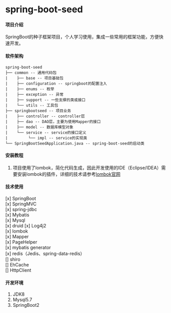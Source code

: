 # spring-boot-seed

#### 项目介绍
SpringBoot的种子框架项目，个人学习使用，集成一些常用的框架功能，方便快速开发。

#### 软件架构
```
spring-boot-seed  
├── common -- 通用代码包  
|    ├── base -- 项目基础包  
|    ├── configuration -- springboot的配置注入  
|    ├── enums -- 枚举  
|    ├── exception -- 异常  
|    ├── support -- 一些支撑的类或接口  
|    └── utils -- 工具包  
├── springbootseed -- 项目业务  
|    ├── controller -- controller层  
|    ├── dao -- DAO层，主要为使用Mapper的接口  
|    ├── model -- 数据库模型对象  
|    └── service -- service的接口定义  
|         └── impl -- service的实现类  
└── SpringBootSeedApplication.java -- spring-boot-seed的启动类  
```

#### 安装教程

1. 项目使用了lombok，简化代码生成，因此开发使用的IDE（Eclipse/IDEA）需要安装lombok的插件，详细的技术请参考[lombok官网](https://www.projectlombok.org/ "lombok")

#### 技术使用

[x] SpringBoot  
[x] SpringMVC  
[x] spring-jdbc  
[x] Mybatis  
[x] Mysql  
[x] druid 
[x] Log4j2  
[x] lombok  
[x] Mapper  
[x] PageHelper  
[x] mybatis generator  
[x] redis（Jedis、spring-data-redis）  
[] shiro  
[] EhCache  
[] HttpClient  

#### 开发环境

1. JDK8
2. Mysql5.7
3. SpringBoot2
